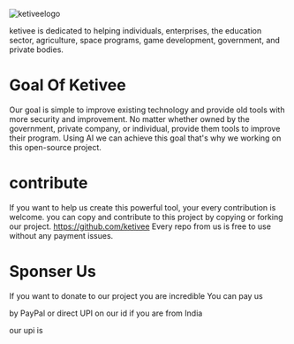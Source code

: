 ![ketiveelogo](https://github.com/user-attachments/assets/f348e543-c1ca-450f-a297-7e89424a25cf)

ketivee is dedicated to helping individuals, enterprises, the education sector, agriculture, space programs, game development, government, and private bodies.

# Goal Of Ketivee

Our goal is simple to improve existing technology and provide old tools with more security and improvement.
No matter whether owned by the government, private company, or individual, provide them tools to improve their program.
Using AI we can achieve this goal that's why we working on this open-source project.


# contribute

If you want to help us create this powerful tool, your every contribution is welcome.
you can copy and contribute to this project by copying or forking our project. 
https://github.com/ketivee Every repo from us is free to use without any payment issues.



# Sponser Us

If you want to donate to our project you are incredible You can pay us 

by PayPal or direct UPI on our id if you are from India

our upi is 

